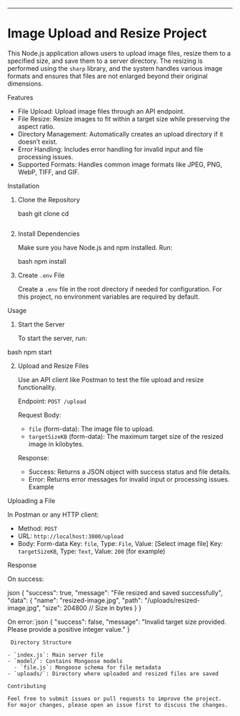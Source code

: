 

---

<h1>Image Upload and Resize Project</h1>

This Node.js application allows users to upload image files, resize them to a specified size, and save them to a server directory. The resizing is performed using the `sharp` library, and the system handles various image formats and ensures that files are not enlarged beyond their original dimensions.

 Features

- File Upload: Upload image files through an API endpoint.
- File Resize: Resize images to fit within a target size while preserving the aspect ratio.
- Directory Management: Automatically creates an upload directory if it doesn’t exist.
- Error Handling: Includes error handling for invalid input and file processing issues.
- Supported Formats: Handles common image formats like JPEG, PNG, WebP, TIFF, and GIF.

 Installation

1. Clone the Repository

   bash
   git clone <repository-url>
   cd <project-directory>
   ```

2. Install Dependencies

   Make sure you have Node.js and npm installed. Run:

   bash
   npm install
   

3. Create `.env` File

   Create a `.env` file in the root directory if needed for configuration. For this project, no environment variables are required by default.

Usage

1. Start the Server

   To start the server, run:

  bash
  npm start
  

2. Upload and Resize Files

   Use an API client like Postman to test the file upload and resize functionality.

   Endpoint: `POST /upload`

   Request Body:
   - `file` (form-data): The image file to upload.
   - `targetSizeKB` (form-data): The maximum target size of the resized image in kilobytes.

   Response:
   - Success: Returns a JSON object with success status and file details.
   - Error: Returns error messages for invalid input or processing issues.
 Example

Uploading a File

In Postman or any HTTP client:

- Method: `POST`
- URL: `http://localhost:3000/upload`
- Body: Form-data
 Key: `file`, Type: `File`, Value: [Select image file]
Key: `targetSizeKB`, Type: `Text`, Value: `200` (for example)

Response

On success:

json
{
  "success": true,
  "message": "File resized and saved successfully",
  "data": {
    "name": "resized-image.jpg",
    "path": "/uploads/resized-image.jpg",
    "size": 204800  // Size in bytes
  }
}


On error:`json
{
  "success": false,
  "message": "Invalid target size provided. Please provide a positive integer value."
}
```
 Directory Structure

- `index.js`: Main server file
- `model/`: Contains Mongoose models
  - `file.js`: Mongoose schema for file metadata
- `uploads/`: Directory where uploaded and resized files are saved

Contributing

Feel free to submit issues or pull requests to improve the project. For major changes, please open an issue first to discuss the changes.

